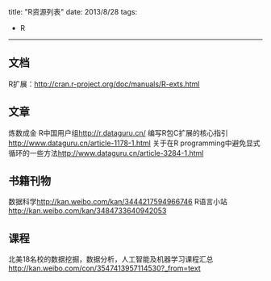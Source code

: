 title: "R资源列表"
date: 2013/8/28
tags: 
- R

---

## 文档

R扩展：<http://cran.r-project.org/doc/manuals/R-exts.html>


## 文章

炼数成金 R中国用户组<http://r.dataguru.cn/>
编写R包C扩展的核心指引<http://www.dataguru.cn/article-1178-1.html>
关于在R programming中避免显式循环的一些方法<http://www.dataguru.cn/article-3284-1.html>

## 书籍刊物

数据科学<http://kan.weibo.com/kan/3444217594966746>
R语言小站<http://kan.weibo.com/kan/3484733640942053>

## 课程

北美18名校的数据挖掘，数据分析，人工智能及机器学习课程汇总<http://kan.weibo.com/con/3547413957114530?_from=text>



